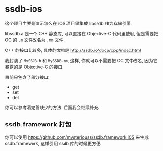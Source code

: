 # ssdb-ios

这个项目主要是演示怎么在 iOS 项目里集成 libssdb 作为存储引擎.

libssdb.a 是一个 C++ 静态库, 可以直接在 Objective-C 代码里使用, 但是需要把 OC 的 `.m` 文件改名为 `.mm` 文件.

C++ 的接口比较多, 具体的文档是 http://ssdb.io/docs/cpp/index.html

我封装了 `MySSDB.h` 和 `MySSDB.mm`, 这样, 你就可以不需要把 OC 文件改名, 因为它暴露的是 Objective-C 的接口.

目前只包含了部分接口:

* get
* set
* del

你可以参考着完善缺少的方法. 后面我会继续补充.

## ssdb.framework 打包

你可以使用 https://github.com/mysteriouss/ssdb.framework.iOS 来生成 ssdb.framework, 这样引用 ssdb 库的时候更方便.

